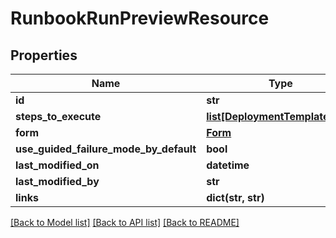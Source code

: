 # RunbookRunPreviewResource

## Properties
Name | Type | Description | Notes
------------ | ------------- | ------------- | -------------
**id** | **str** |  | [optional] 
**steps_to_execute** | [**list[DeploymentTemplateStep]**](DeploymentTemplateStep.md) |  | [optional] 
**form** | [**Form**](Form.md) |  | [optional] 
**use_guided_failure_mode_by_default** | **bool** |  | [optional] 
**last_modified_on** | **datetime** |  | [optional] 
**last_modified_by** | **str** |  | [optional] 
**links** | **dict(str, str)** |  | [optional] 

[[Back to Model list]](../README.md#documentation-for-models) [[Back to API list]](../README.md#documentation-for-api-endpoints) [[Back to README]](../README.md)

